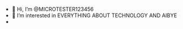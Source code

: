 - 👋 Hi, I’m @MICROTESTER123456
- 👀 I’m interested in EVERYTHING ABOUT TECHNOLOGY AND AIBYE
- 



<!---
MICROTESTER123456/MICROTESTER123456 is a ✨ special ✨ repository because its `README.md` (this file) appears on your GitHub profile.
You can click the Preview link to take a look at your changes.
--->
